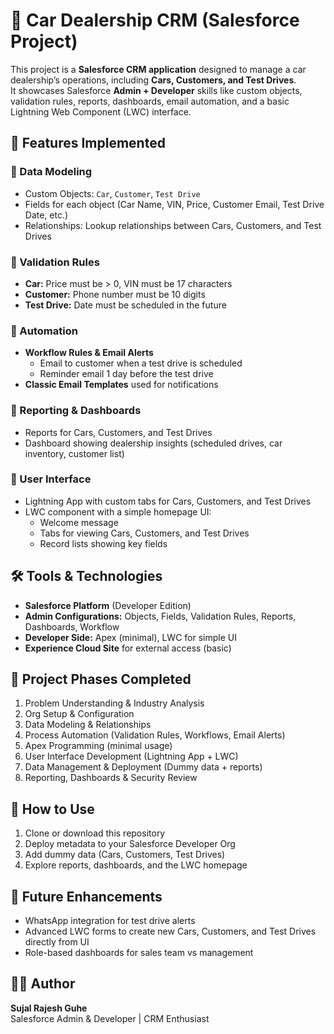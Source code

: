 # 🚗 Car Dealership CRM (Salesforce Project)

This project is a **Salesforce CRM application** designed to manage a car dealership’s operations, including **Cars, Customers, and Test Drives**.  
It showcases Salesforce **Admin + Developer** skills like custom objects, validation rules, reports, dashboards, email automation, and a basic Lightning Web Component (LWC) interface.  

## 📌 Features Implemented

### 🔹 Data Modeling
- Custom Objects: `Car`, `Customer`, `Test Drive`
- Fields for each object (Car Name, VIN, Price, Customer Email, Test Drive Date, etc.)
- Relationships: Lookup relationships between Cars, Customers, and Test Drives

### 🔹 Validation Rules
- **Car:** Price must be > 0, VIN must be 17 characters  
- **Customer:** Phone number must be 10 digits  
- **Test Drive:** Date must be scheduled in the future  

### 🔹 Automation
- **Workflow Rules & Email Alerts**
  - Email to customer when a test drive is scheduled  
  - Reminder email 1 day before the test drive  
- **Classic Email Templates** used for notifications  

### 🔹 Reporting & Dashboards
- Reports for Cars, Customers, and Test Drives  
- Dashboard showing dealership insights (scheduled drives, car inventory, customer list)  

### 🔹 User Interface
- Lightning App with custom tabs for Cars, Customers, and Test Drives  
- LWC component with a simple homepage UI:
  - Welcome message  
  - Tabs for viewing Cars, Customers, and Test Drives  
  - Record lists showing key fields  

## 🛠️ Tools & Technologies
- **Salesforce Platform** (Developer Edition)  
- **Admin Configurations:** Objects, Fields, Validation Rules, Reports, Dashboards, Workflow  
- **Developer Side:** Apex (minimal), LWC for simple UI  
- **Experience Cloud Site** for external access (basic)  

## 📂 Project Phases Completed
1. Problem Understanding & Industry Analysis  
2. Org Setup & Configuration  
3. Data Modeling & Relationships  
4. Process Automation (Validation Rules, Workflows, Email Alerts)  
5. Apex Programming (minimal usage)  
6. User Interface Development (Lightning App + LWC)  
8. Data Management & Deployment (Dummy data + reports)  
9. Reporting, Dashboards & Security Review  

## 🚀 How to Use
1. Clone or download this repository  
2. Deploy metadata to your Salesforce Developer Org  
3. Add dummy data (Cars, Customers, Test Drives)  
4. Explore reports, dashboards, and the LWC homepage  

## 📌 Future Enhancements
- WhatsApp integration for test drive alerts  
- Advanced LWC forms to create new Cars, Customers, and Test Drives directly from UI  
- Role-based dashboards for sales team vs management  

## 👨‍💻 Author
**Sujal Rajesh Guhe**  
Salesforce Admin & Developer | CRM Enthusiast  
